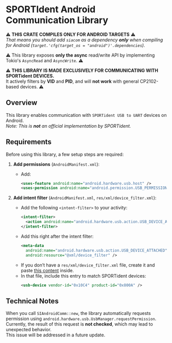 # SPORTIdent Android Communication Library

⚠️ **THIS CRATE COMPILES ONLY FOR ANDROID TARGETS** ⚠️  
*That means you should add `siacom` as a dependency **only** when compiling for Android (`target.'cfg(target_os = "android")'.dependencies`).*

⚠️ This library exposes **only the async** read/write API by implementing Tokio's `AsyncRead` and `AsyncWrite`. ⚠️

⚠️ **THIS LIBRARY IS MADE EXCLUSIVELY FOR COMMUNICATING WITH SPORTident DEVICES.**  
It actively filters by **VID** and **PID**, and will **not work** with general CP2102-based devices. ⚠️

## Overview

This library enables communication with `SPORTident USB to UART` devices on Android.  
*Note: This is **not** an official implementation by SPORTident.*

## Requirements

Before using this library, a few setup steps are required:

1. **Add permissions** (`AndroidManifest.xml`):  
   - Add:  
     ```xml
     <uses-feature android:name="android.hardware.usb.host" />  
     <uses-permission android:name="android.permission.USB_PERMISSION" />
     ```

2. **Add intent filter** (`AndroidManifest.xml`, `res/xml/device_filter.xml`):  
   - Add the following `<intent-filter>` to your activity:  
     ```xml
     <intent-filter>
       <action android:name="android.hardware.usb.action.USB_DEVICE_ATTACHED" />
     </intent-filter>
     ```
   - Add this right after the intent filter:  
     ```xml
     <meta-data
       android:name="android.hardware.usb.action.USB_DEVICE_ATTACHED"
       android:resource="@xml/device_filter" />
     ```
   - If you don’t have a `res/xml/device_filter.xml` file, create it and paste [this content](https://pastebin.com/zVCMMg3e) inside.  
   - In that file, include this entry to match SPORTident devices:  
     ```xml
     <usb-device vendor-id="0x10C4" product-id="0x800A" />
     ```

## Technical Notes

When you call `SIAndroidComm::new`, the library automatically requests permission using `android.hardware.usb.UsbManager.requestPermission`.  
Currently, the result of this request is **not checked**, which may lead to unexpected behavior.  
This issue will be addressed in a future update.
